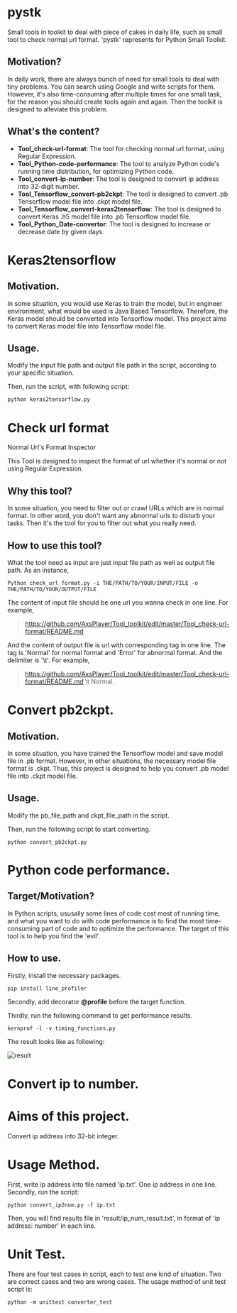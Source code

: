 # pystk
Small tools in toolkit to deal with piece of cakes in daily life, such as small tool to check normal url format.
'pystk' represents for Python Small Toolkit.

## Motivation?
In daily work, there are always bunch of need for small tools to deal with tiny problems. You can search using Google and write scripts for them. However, it's also time-consuming after multiple times for one small task, for the reason you should create tools again and again. Then the toolkit is designed to alleviate this problem.

## What's the content?
- **Tool_check-url-format**: The tool for checking normal url format, using Regular Expression.
- **Tool_Python-code-performance**: The tool to analyze Python code's running time distribution, for optimizing Python code.
- **Tool_convert-ip-number**: The tool is designed to convert ip address into 32-digit number.
- **Tool_Tensorflow_convert-pb2ckpt**: The tool is designed to convert .pb Tensorflow model file into .ckpt model file.
- **Tool_Tensorflow_convert-keras2tensorflow**: The tool is designed to convert Keras .h5 model file into .pb Tensorflow model file.
- **Tool_Python_Date-convertor**: The tool is designed to increase or decrease date by given days.

# Keras2tensorflow

## Motivation.
In some situation, you would use Keras to train the model, but in engineer environment, what would be used is Java Based Tensorflow. Therefore, the Keras model should be converted into Tensorflow model. This project aims to convert Keras model file into Tensorflow model file.

## Usage.
Modify the input file path and output file path in the script, according to your specific situation.

Then, run the script, with following script:

	python keras2tensorflow.py


# Check url format
Normal Url's Format Inspector

This Tool is designed to inspect the format of url whether it's normal or not using Regular Expression.

## Why this tool?
In some situation, you need to filter out or crawl URLs which are in normal format. In other word, you don't want any abnormal urls to disturb your tasks. Then it's the tool for you to filter out what you really need.

## How to use this tool?
What the tool need as input are just input file path as well as output file path.
As an instance, 

    Python check_url_format.py -i THE/PATH/TO/YOUR/INPUT/FILE -o THE/PATH/TO/YOUR/OUTPUT/FILE

The content of input file should be one url you wanna check in one line. For example, 
> https://github.com/AxsPlayer/Tool_toolkit/edit/master/Tool_check-url-format/README.md

And the content of output file is url with corresponding tag in one line. The tag is 'Normal' for normal format and 'Error' for abnormal format. And the delimiter is '\t'. For example, 
> https://github.com/AxsPlayer/Tool_toolkit/edit/master/Tool_check-url-format/README.md \t Normal.


# Convert pb2ckpt.

## Motivation.
In some situation, you have trained the Tensorflow model and save model file in .pb format. However, in other situations, the necessary model file format is .ckpt. Thus, this project is designed to help you convert .pb model file into .ckpt model file.

## Usage.
Modify the pb_file_path and ckpt_file_path in the script.

Then, run the following script to start converting.

	python convert_pb2ckpt.py 


# Python code performance.

## Target/Motivation?
In Python scripts, ususally some lines of code cost most of running time, and what you want to do with code performance is to find the most time-consuming part of code and to optimize the performance.
The target of this tool is to help you find the 'evil'.

## How to use.
Firstly, install the necessary packages.

	pip install line_profiler

Secondly, add decorator **@profile** before the target function.

Thirdly, run the following command to get performance results.

	kernprof -l -v timing_functions.py

The result looks like as following:

![result](https://github.com/AxsPlayer/Tool_toolkit/tree/master/Tool_Python-code-performance/images/kernprof_line_profiler.png)


# Convert ip to number.
# Aims of this project.
Convert ip address into 32-bit integer.

# Usage Method.
First, write ip address into file named 'ip.txt'. One ip address in one line.
Secondly, run the script:
	
	python convert_ip2num.py -f ip.txt
	
Then, you will find results file in 'result/ip_num_result.txt', in format of 'ip address: number' in each line.

# Unit Test.
There are four test cases in script, each to test one kind of situation. Two are correct cases and two are wrong cases.
The usage method of unit test script is:
	
	python -m unittest converter_test


